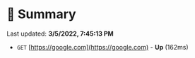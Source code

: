 # 📖 Summary
Last updated: **3/5/2022, 7:45:13 PM**

- `GET` [https://google.com](https://google.com) - **Up** (162ms)
